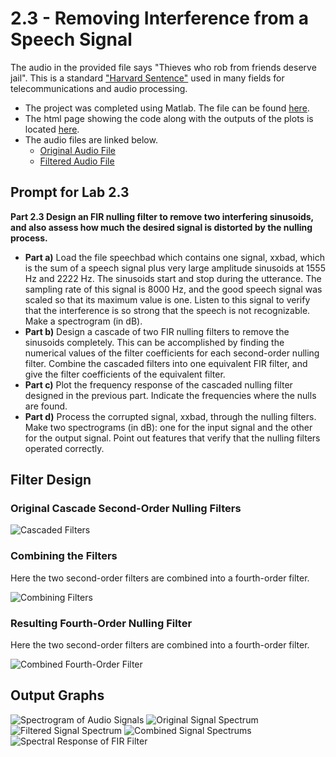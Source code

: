 # 2.3 - Removing Interference from a Speech Signal

The audio in the provided file says "Thieves who rob from friends deserve jail". This is a standard ["Harvard Sentence"](https://www.cs.columbia.edu/~hgs/audio/harvard.html) used in many fields for telecommunications and audio processing.

- The project was completed using Matlab. The file can be found [here](Lab_2_3.m).
- The html page showing the code along with the outputs of the plots is located [here](html/Lab_2_3.html).
- The audio files are linked below.
    - [Original Audio File](AudioSignals/BadAudio.flac)
    - [Filtered Audio File](AudioSignals/FilteredAudio.flac)

## Prompt for Lab 2.3

**Part 2.3 Design an FIR nulling filter to remove two interfering sinusoids, and also assess how much the desired signal is distorted by the nulling process.**

- **Part a)** Load the file speechbad which contains one signal, xxbad, which is the sum of a speech signal plus very large amplitude sinusoids at 1555 Hz and 2222 Hz. The sinusoids start and stop during the utterance. The sampling rate of this signal is 8000 Hz, and the good speech signal was scaled so that its maximum value is one. Listen to this signal to verify that the interference is so strong that the speech is not recognizable. Make a spectrogram (in dB).
- **Part b)** Design a cascade of two FIR nulling filters to remove the sinusoids completely. This can be accomplished by finding the numerical values of the filter coefficients for each second-order nulling filter. Combine the cascaded filters into one equivalent FIR filter, and give the filter coefficients of the equivalent filter.
- **Part c)** Plot the frequency response of the cascaded nulling filter designed in the previous part. Indicate the frequencies where the nulls are found.
- **Part d)** Process the corrupted signal, xxbad, through the nulling filters. Make two spectrograms (in dB): one for the input signal and the other for the output signal. Point out features that verify that the nulling filters operated correctly.

## Filter Design

### Original Cascade Second-Order Nulling Filters
![Cascaded Filters](Figures/CascadeFilters.drawio.svg)

### Combining the Filters
Here the two second-order filters are combined into a fourth-order filter.

![Combining Filters](Figures/FilterCombinationAction.drawio.svg)

### Resulting Fourth-Order Nulling Filter
Here the two second-order filters are combined into a fourth-order filter.

![Combined Fourth-Order Filter](Figures/CombinedFilter.drawio.svg)

## Output Graphs

![Spectrogram of Audio Signals](MatlabPlots/Spectrogram.png)
![Original Signal Spectrum](MatlabPlots/BadSignalSpectrum.png)
![Filtered Signal Spectrum](MatlabPlots/FilteredSignalSpectrum.png)
![Combined Signal Spectrums](MatlabPlots/AudioSignalSpectrum.png)
![Spectral Response of FIR Filter](MatlabPlots/FilterSpectralResponse.png)